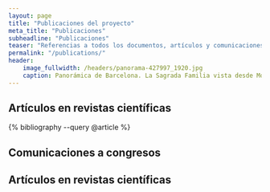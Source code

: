 ```yaml
---
layout: page
title: "Publicaciones del proyecto"
meta_title: "Publicaciones"
subheadline: "Publicaciones"
teaser: "Referencias a todos los documentos, artículos y comunicaciones publicados en el marco de este proyecto."
permalink: "/publications/"
header:
    image_fullwidth: /headers/panorama-427997_1920.jpg
    caption: Panorámica de Barcelona. La Sagrada Familia vista desde Montjuic
---
```


## Artículos en revistas científicas

{% bibliography --query @article %}


## Comunicaciones a congresos

## Artículos en revistas científicas
